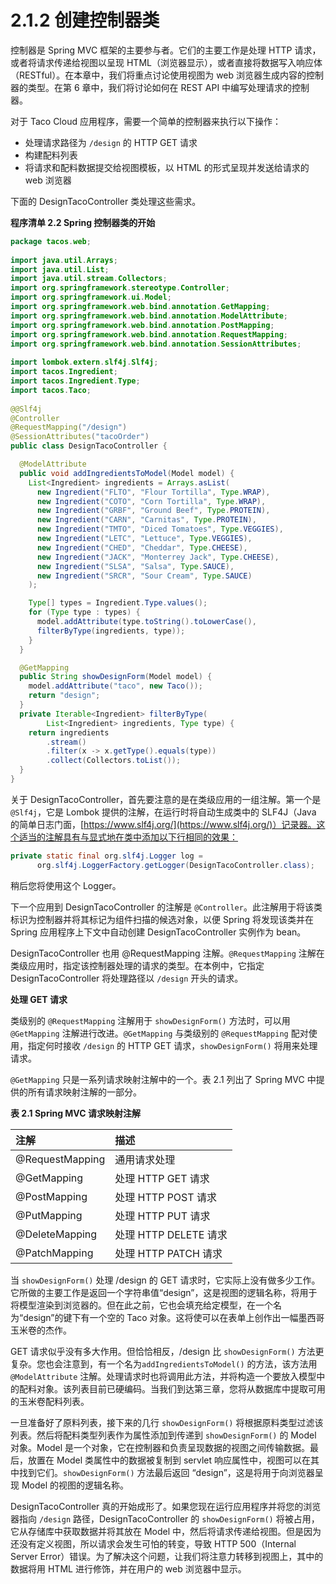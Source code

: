 # 2.1.2 创建控制器类

控制器是 Spring MVC 框架的主要参与者。它们的主要工作是处理 HTTP 请求，或者将请求传递给视图以呈现 HTML（浏览器显示），或者直接将数据写入响应体（RESTful）。在本章中，我们将重点讨论使用视图为 web 浏览器生成内容的控制器的类型。在第 6 章中，我们将讨论如何在 REST API 中编写处理请求的控制器。

对于 Taco Cloud 应用程序，需要一个简单的控制器来执行以下操作：

* 处理请求路径为 `/design` 的 HTTP GET 请求
* 构建配料列表
* 将请求和配料数据提交给视图模板，以 HTML 的形式呈现并发送给请求的 web 浏览器

下面的 DesignTacoController 类处理这些需求。

**程序清单 2.2 Spring 控制器类的开始**

```java
package tacos.web;
​
import java.util.Arrays;
import java.util.List;
import java.util.stream.Collectors;
import org.springframework.stereotype.Controller;
import org.springframework.ui.Model;
import org.springframework.web.bind.annotation.GetMapping;
import org.springframework.web.bind.annotation.ModelAttribute;
import org.springframework.web.bind.annotation.PostMapping;
import org.springframework.web.bind.annotation.RequestMapping;
import org.springframework.web.bind.annotation.SessionAttributes;
​
import lombok.extern.slf4j.Slf4j;
import tacos.Ingredient;
import tacos.Ingredient.Type;
import tacos.Taco;
​
@@Slf4j
@Controller
@RequestMapping("/design")
@SessionAttributes("tacoOrder")
public class DesignTacoController {

  @ModelAttribute
  public void addIngredientsToModel(Model model) {
    List<Ingredient> ingredients = Arrays.asList(
      new Ingredient("FLTO", "Flour Tortilla", Type.WRAP),
      new Ingredient("COTO", "Corn Tortilla", Type.WRAP),
      new Ingredient("GRBF", "Ground Beef", Type.PROTEIN),
      new Ingredient("CARN", "Carnitas", Type.PROTEIN),
      new Ingredient("TMTO", "Diced Tomatoes", Type.VEGGIES),
      new Ingredient("LETC", "Lettuce", Type.VEGGIES),
      new Ingredient("CHED", "Cheddar", Type.CHEESE),
      new Ingredient("JACK", "Monterrey Jack", Type.CHEESE),
      new Ingredient("SLSA", "Salsa", Type.SAUCE),
      new Ingredient("SRCR", "Sour Cream", Type.SAUCE)
    );

    Type[] types = Ingredient.Type.values();
    for (Type type : types) {
      model.addAttribute(type.toString().toLowerCase(),
      filterByType(ingredients, type));
    }
  }

  @GetMapping
  public String showDesignForm(Model model) {
    model.addAttribute("taco", new Taco());
    return "design";
  }
  private Iterable<Ingredient> filterByType(
        List<Ingredient> ingredients, Type type) {
    return ingredients
        .stream()
        .filter(x -> x.getType().equals(type))
        .collect(Collectors.toList());
  }
}
```

关于 DesignTacoController，首先要注意的是在类级应用的一组注解。第一个是 `@Slf4j`，它是 Lombok 提供的注解，在运行时将自动生成类中的 SLF4J（Java 的简单日志门面，[https://www.slf4j.org/](https://www.slf4j.org/)）记录器。这个适当的注解具有与显式地在类中添加以下行相同的效果：

```java
private static final org.slf4j.Logger log =
      org.slf4j.LoggerFactory.getLogger(DesignTacoController.class);
```

稍后您将使用这个 Logger。

下一个应用到 DesignTacoController 的注解是 `@Controller`。此注解用于将该类标识为控制器并将其标记为组件扫描的候选对象，以便 Spring 将发现该类并在 Spring 应用程序上下文中自动创建 DesignTacoController 实例作为 bean。

DesignTacoController 也用 @RequestMapping 注解。`@RequestMapping` 注解在类级应用时，指定该控制器处理的请求的类型。在本例中，它指定 DesignTacoController 将处理路径以 `/design` 开头的请求。

**处理 GET 请求**

类级别的 `@RequestMapping` 注解用于 `showDesignForm()` 方法时，可以用 `@GetMapping` 注解进行改进。`@GetMapping` 与类级别的 `@RequestMapping` 配对使用，指定何时接收 `/design` 的 HTTP GET 请求，`showDesignForm()` 将用来处理请求。

`@GetMapping` 只是一系列请求映射注解中的一个。表 2.1 列出了 Spring MVC 中提供的所有请求映射注解的一部分。

**表 2.1 Spring MVC 请求映射注解**

| 注解 | 描述 |
| :--- | :--- |
| @RequestMapping | 通用请求处理 |
| @GetMapping | 处理 HTTP GET 请求 |
| @PostMapping | 处理 HTTP POST 请求 |
| @PutMapping | 处理 HTTP PUT 请求 |
| @DeleteMapping | 处理 HTTP DELETE 请求 |
| @PatchMapping | 处理 HTTP PATCH 请求 |

当 `showDesignForm()` 处理 /design 的 GET 请求时，它实际上没有做多少工作。它所做的主要工作是返回一个字符串值“design”，这是视图的逻辑名称，将用于将模型渲染到浏览器的。但在此之前，它也会填充给定模型，在一个名为“design”的键下有一个空的 Taco 对象。这将使可以在表单上创作出一幅墨西哥玉米卷的杰作。

GET 请求似乎没有多大作用。但恰恰相反，/design 比 `showDesignForm()` 方法更复杂。您也会注意到，有一个名为`addIngredientsToModel()` 的方法，该方法用 `@ModelAttribute` 注解。处理请求时也将调用此方法，并将构造一个要放入模型中的配料对象。该列表目前已硬编码。当我们到达第三章，您将从数据库中提取可用的玉米卷配料列表。

一旦准备好了原料列表，接下来的几行 `showDesignForm()` 将根据原料类型过滤该列表。然后将配料类型列表作为属性添加到传递到 `showDesignForm()` 的 Model 对象。Model 是一个对象，它在控制器和负责呈现数据的视图之间传输数据。最后，放置在 Model 类属性中的数据被复制到 servlet 响应属性中，视图可以在其中找到它们。`showDesignForm()` 方法最后返回 “design”，这是将用于向浏览器呈现 Model 的视图的逻辑名称。

DesignTacoController 真的开始成形了。如果您现在运行应用程序并将您的浏览器指向 `/design` 路径，DesignTacoController 的 `showDesignForm()` 将被占用，它从存储库中获取数据并将其放在 Model 中，然后将请求传递给视图。但是因为还没有定义视图，所以请求会发生可怕的转变，导致 HTTP 500（Internal Server Error）错误。为了解决这个问题，让我们将注意力转移到视图上，其中的数据将用 HTML 进行修饰，并在用户的 web 浏览器中显示。



